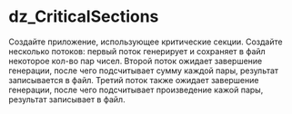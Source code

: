 # dz_CriticalSections
Создайте приложение, использующее критические секции. 
Создайте несколько потоков: первый поток генерирует и сохраняет в файл некоторое кол-во пар чисел. 
Второй поток ожидает завершение генерации, после чего подсчитывает сумму каждой пары, результат записывается в файл. 
Третий поток также ожидает завершение генерации, после чего подсчитывает произведение кажой пары, результат записывает в файл.
